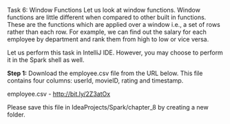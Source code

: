 Task 6: Window Functions
Let us look at window functions. Window functions are little different when compared to other built in functions. These are the functions which are applied over a window i.e., a set of rows rather than each row. For example, we can find out the salary for each employee by department and rank them from high to low or vice versa.

Let us perform this task in IntelliJ IDE. However, you may choose to perform it in the Spark shell as well.

**Step 1:** Download the employee.csv file from the URL below. This file contains four columns: userId, movieID, rating and timestamp.

employee.csv - http://bit.ly/2Z3atOx

Please save this file in IdeaProjects/Spark/chapter_8 by creating a new folder.
